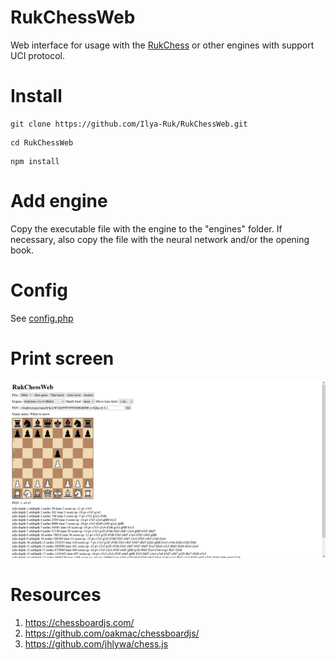 # RukChessWeb
Web interface for usage with the [RukChess](https://github.com/Ilya-Ruk/RukChess) or other engines with support UCI protocol.

# Install
```
git clone https://github.com/Ilya-Ruk/RukChessWeb.git
```
```
cd RukChessWeb
```
```
npm install
```

# Add engine
Copy the executable file with the engine to the "engines" folder. If necessary, also copy the file with the neural network and/or the opening book.

# Config
See [config.php](config.php)

# Print screen
![Print screen](resources/print_screen.jpg)

# Resources
1. https://chessboardjs.com/
2. https://github.com/oakmac/chessboardjs/
3. https://github.com/jhlywa/chess.js

